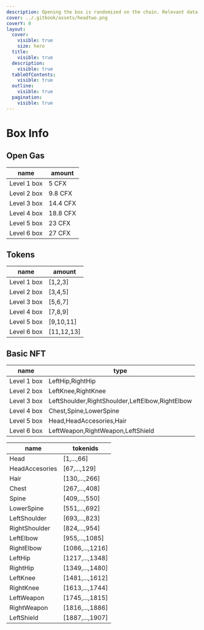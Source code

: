 ```yaml
---
description: Opening the box is randomized on the chain. Relevant data is listed below.
cover: ../.gitbook/assets/headtwo.png
coverY: 0
layout:
  cover:
    visible: true
    size: hero
  title:
    visible: true
  description:
    visible: true
  tableOfContents:
    visible: true
  outline:
    visible: true
  pagination:
    visible: true
---
```


# Box Info

## Open Gas

| name        | amount   |
| ----------- | -------- |
| Level 1 box | 5 CFX    |
| Level 2 box | 9.8 CFX  |
| Level 3 box | 14.4 CFX |
| Level 4 box | 18.8 CFX |
| Level 5 box | 23 CFX   |
| Level 6 box | 27 CFX   |

## Tokens

| name        | amount      |
| ----------- | ----------- |
| Level 1 box | \[1,2,3]    |
| Level 2 box | \[3,4,5]    |
| Level 3 box | \[5,6,7]    |
| Level 4 box | \[7,8,9]    |
| Level 5 box | \[9,10,11]  |
| Level 6 box | \[11,12,13] |

## Basic NFT

| name        | type                                            |
| ----------- | ----------------------------------------------- |
| Level 1 box | LeftHip,RightHip                                |
| Level 2 box | LeftKnee,RightKnee                              |
| Level 3 box | LeftShoulder,RightShoulder,LeftElbow,RightElbow |
| Level 4 box | Chest,Spine,LowerSpine                          |
| Level 5 box | Head,HeadAccesories,Hair                        |
| Level 6 box | LeftWeapon,RightWeapon,LeftShield               |

| name           | tokenids         |
| -------------- | ---------------- |
| Head           | \[1,...,66]      |
| HeadAccesories | \[67,...,129]    |
| Hair           | \[130,...,266]   |
| Chest          | \[267,...,408]   |
| Spine          | \[409,...,550]   |
| LowerSpine     | \[551,...,692]   |
| LeftShoulder   | \[693,...,823]   |
| RightShoulder  | \[824,...,954]   |
| LeftElbow      | \[955,...,1085]  |
| RightElbow     | \[1086,...,1216] |
| LeftHip        | \[1217,...,1348] |
| RightHip       | \[1349,...,1480] |
| LeftKnee       | \[1481,...,1612] |
| RightKnee      | \[1613,...,1744] |
| LeftWeapon     | \[1745,...,1815] |
| RightWeapon    | \[1816,...,1886] |
| LeftShield     | \[1887,...,1907] |
